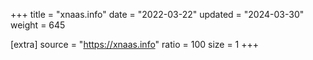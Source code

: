 +++
title = "xnaas.info"
date = "2022-03-22"
updated = "2024-03-30"
weight = 645

[extra]
source = "https://xnaas.info"
ratio = 100
size = 1
+++
